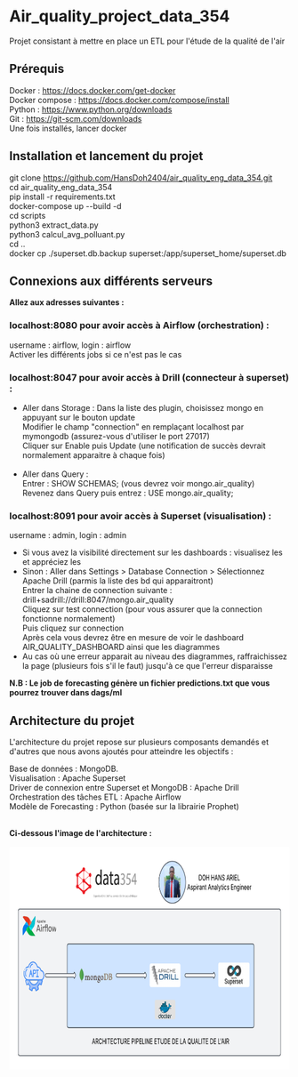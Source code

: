 # Air_quality_project_data_354
Projet consistant à mettre en place un ETL pour l'étude de la qualité de l'air

## Prérequis 
Docker : https://docs.docker.com/get-docker <br />
Docker compose : https://docs.docker.com/compose/install <br />
Python : https://www.python.org/downloads <br />
Git : https://git-scm.com/downloads <br />
Une fois installés, lancer docker

## Installation et lancement du projet 
git clone https://github.com/HansDoh2404/air_quality_eng_data_354.git <br />
cd air_quality_eng_data_354 <br />
pip install -r requirements.txt <br />
docker-compose up --build -d<br />
cd scripts <br />
python3 extract_data.py <br />
python3 calcul_avg_polluant.py <br />
cd ..<br />
docker cp ./superset.db.backup superset:/app/superset_home/superset.db 


## Connexions aux différents serveurs
**Allez aux adresses suivantes :**
### localhost:8080 pour avoir accès à Airflow (orchestration) :
username : airflow, login : airflow <br />
Activer les différents jobs si ce n'est pas le cas
### localhost:8047 pour avoir accès à Drill (connecteur à superset) :
- Aller dans Storage :
  Dans la liste des plugin, choisissez mongo en appuyant sur le bouton update <br />
  Modifier le champ "connection" en remplaçant localhost par mymongodb (assurez-vous d'utiliser le port 27017) <br />
  Cliquer sur Enable puis Update (une notification de succès devrait normalement apparaitre à chaque fois) <br /><br />
- Aller dans Query : <br />
  Entrer : SHOW SCHEMAS; (vous devrez voir mongo.air_quality) <br />
  Revenez dans Query puis entrez : USE mongo.air_quality;
### localhost:8091 pour avoir accès à Superset (visualisation) :
username : admin, login : admin <br />
 - Si vous avez la visibilité directement sur les dashboards : visualisez les et appréciez les <br />
 - Sinon : 
    Aller dans Settings > Database Connection > Sélectionnez Apache Drill (parmis la liste des bd qui apparaitront) <br />
    Entrer la chaine de connection suivante : drill+sadrill://drill:8047/mongo.air_quality <br />
    Cliquez sur test connection (pour vous assurer que la connection fonctionne normalement)<br />
    Puis cliquez sur connection<br />
    Après cela vous devrez être en mesure de voir le dashboard AIR_QUALITY_DASHBOARD ainsi que les diagrammes <br />
  - Au cas où une erreur apparait au niveau des diagrammes, raffraichissez la page (plusieurs fois s'il le faut) jusqu'à ce que l'erreur disparaisse <br /> 

**N.B : Le job de forecasting génère un fichier predictions.txt que vous pourrez trouver dans dags/ml**

## Architecture du projet
L'architecture du projet repose sur plusieurs composants demandés et d'autres que nous avons ajoutés pour atteindre les objectifs :

Base de données : MongoDB. <br />
Visualisation : Apache Superset <br />
Driver de connexion entre Superset et MongoDB : Apache Drill <br />
Orchestration des tâches ETL : Apache Airflow <br />
Modèle de Forecasting : Python (basée sur la librairie Prophet) <br /><br />

**Ci-dessous l'image de l'architecture :** <br /><br />
<img src="archi.png" alt="ARCHITECTURE ETL" width="800" height="400"/>


  
  

